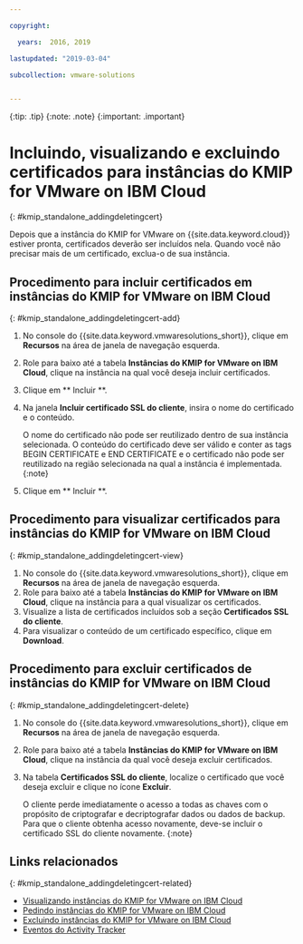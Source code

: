 ```yaml
---

copyright:

  years:  2016, 2019

lastupdated: "2019-03-04"

subcollection: vmware-solutions


---
```


{:tip: .tip}
{:note: .note}
{:important: .important}

# Incluindo, visualizando e excluindo certificados para instâncias do KMIP for VMware on IBM Cloud
{: #kmip_standalone_addingdeletingcert}

Depois que a instância do KMIP for VMware on {{site.data.keyword.cloud}} estiver pronta, certificados deverão ser incluídos nela. Quando você não precisar mais de um certificado, exclua-o de sua instância.

## Procedimento para incluir certificados em instâncias do KMIP for VMware on IBM Cloud
{: #kmip_standalone_addingdeletingcert-add}

1. No console do {{site.data.keyword.vmwaresolutions_short}}, clique em **Recursos** na área de janela de navegação esquerda.
2. Role para baixo até a tabela **Instâncias do KMIP for VMware on IBM Cloud**, clique na instância na qual você deseja incluir certificados.
3. Clique em  ** Incluir **.
4. Na janela **Incluir certificado SSL do cliente**, insira o nome do certificado e o conteúdo.

   O nome do certificado não pode ser reutilizado dentro de sua instância selecionada. O conteúdo do certificado deve ser válido e conter as tags BEGIN CERTIFICATE e END CERTIFICATE e o certificado não pode ser reutilizado na região selecionada na qual a instância é implementada.
   {:note}
5. Clique em  ** Incluir **.

## Procedimento para visualizar certificados para instâncias do KMIP for VMware on IBM Cloud
{: #kmip_standalone_addingdeletingcert-view}

1. No console do {{site.data.keyword.vmwaresolutions_short}}, clique em **Recursos** na área de janela de navegação esquerda.
2. Role para baixo até a tabela **Instâncias do KMIP for VMware on IBM Cloud**, clique na instância para a qual visualizar os certificados.
3. Visualize a lista de certificados incluídos sob a seção **Certificados SSL do cliente**.
4. Para visualizar o conteúdo de um certificado específico, clique em **Download**.

## Procedimento para excluir certificados de instâncias do KMIP for VMware on IBM Cloud
{: #kmip_standalone_addingdeletingcert-delete}

1. No console do {{site.data.keyword.vmwaresolutions_short}}, clique em **Recursos** na área de janela de navegação esquerda.
2. Role para baixo até a tabela **Instâncias do KMIP for VMware on IBM Cloud**, clique na instância da qual você deseja excluir certificados.
3. Na tabela **Certificados SSL do cliente**, localize o certificado que você deseja excluir e clique no ícone **Excluir**.

   O cliente perde imediatamente o acesso a todas as chaves com o propósito de criptografar e decriptografar dados ou dados de backup. Para que o cliente obtenha acesso novamente, deve-se incluir o certificado SSL do cliente novamente.
   {:note}

## Links relacionados
{: #kmip_standalone_addingdeletingcert-related}

* [Visualizando instâncias do KMIP for VMware on IBM Cloud](/docs/services/vmwaresolutions/services?topic=vmware-solutions-kmip_standalone_viewing)
* [Pedindo instâncias do KMIP for VMware on IBM Cloud](/docs/services/vmwaresolutions/services?topic=vmware-solutions-kmip_standalone_ordering)
* [Excluindo instâncias do KMIP for VMware on IBM Cloud](/docs/services/vmwaresolutions/services?topic=vmware-solutions-kmip_standalone_deleting)
* [Eventos do Activity Tracker](/docs/services/vmwaresolutions/vmonic?topic=vmware-solutions-at-events)
